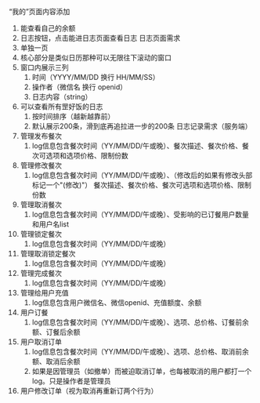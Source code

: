 “我的”页面内容添加
1. 能查看自己的余额
2. 日志按钮，点击能进日志页面查看日志
日志页面需求
1. 单独一页
2. 核心部分是类似日历那种可以无限往下滚动的窗口
3. 窗口内展示三列
    1. 时间（YYYY/MM/DD 换行 HH/MM/SS）
    2. 操作者（微信名 换行 openid）
    3. 日志内容（string）
4. 可以查看所有罡好饭的日志
    1. 按时间排序（越新越靠前）
    2. 默认展示200条，滑到底再追拉进一步的200条
日志记录需求（服务端）
1. 管理发布餐次
    1. log信息包含餐次时间（YY/MM/DD/午或晚）、餐次描述、餐次价格、餐次可选项和选项价格、限制份数
2. 管理修改餐次
    1. log信息包含餐次时间（YY/MM/DD/午或晚）、（修改后的如果有修改头部标记一个"(修改)"） 餐次描述、餐次价格、餐次可选项和选项价格、限制份数
3. 管理取消餐次
    1. log信息包含餐次时间（YY/MM/DD/午或晚）、受影响的已订餐用户数量和用户名list
4. 管理锁定餐次
    1. log信息包含餐次时间（YY/MM/DD/午或晚）
5. 管理取消锁定餐次
    1. log信息包含餐次时间（YY/MM/DD/午或晚）
6. 管理完成餐次
    1. log信息包含餐次时间（YY/MM/DD/午或晚）
7. 管理给用户充值
    1. log信息包含用户微信名、微信openid、充值额度、余额
8. 用户订餐
    1. log信息包含餐次时间（YY/MM/DD/午或晚）、选项、总价格、订餐前余额、订餐后余额
9. 用户取消订单
    1. log信息包含餐次时间（YY/MM/DD/午或晚）、选项、总价格、取消前余额、取消后余额
    2. 如果是因管理员（如撤单）而被迫取消订单，也每被取消的用户都打一个log。只是操作者是管理员
10. 用户修改订单（视为取消再重新订两个行为） 